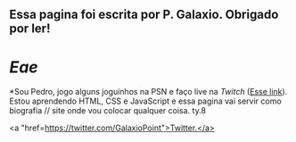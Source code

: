 ## Essa pagina foi escrita por P. Galaxio. Obrigado por ler!

# *Eae*
*Sou Pedro, jogo alguns joguinhos na PSN e faço live na <em>Twitch</em> (<a href="https://www.twitch.tv/galaxiopoint">Esse link</a>). Estou aprendendo HTML, CSS e JavaScript e essa pagina vai servir como biografia // site onde vou colocar qualquer coisa. ty.8

<a "href=https://twitter.com/GalaxioPoint">Twitter.</a>
